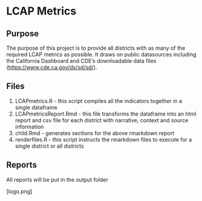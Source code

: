 LCAP Metrics
================

## Purpose

The purpose of this project is to provide all districts with as many of
the required LCAP metrics as possible. It draws on public datasources
including the California Dashboard and CDE’s downloadable data files
(<https://www.cde.ca.gov/ds/sd/sd/>).

## Files

1.  LCAPmetrics.R - this script compiles all the indicators together in
    a single dataframe
2.  LCAPmetricsReport.Rmd - this file transforms the dataframe into an
    html report and csv file for each district with narrative, context
    and source information
3.  child.Rmd - generates sections for the above rmarkdown report
4.  renderfiles.R - this script instructs the rmarkdown files to execute
    for a single district or all districts

## Reports

All reports will be put in the output folder

\[logo.png\]

